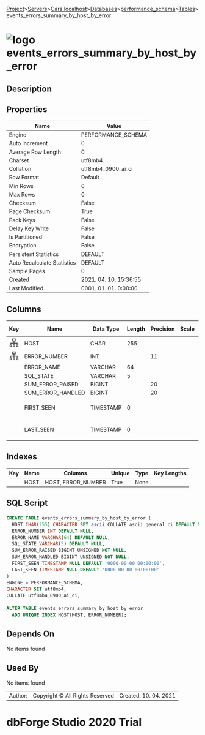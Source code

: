 [Project](../../../../../startpage.md)>[Servers](../../../../Servers.md)>[Cars.localhost](../../../Cars.localhost.md)>[Databases](../../Databases.md)>[performance_schema](../performance_schema.md)>[Tables](Tables.md)>events_errors_summary_by_host_by_error


# ![logo](../../../../../Images/table64.svg) events_errors_summary_by_host_by_error

## <a name="#Description"></a>Description
> 
## <a name="#Properties"></a>Properties
|Name|Value|
|---|---|
|Engine|PERFORMANCE_SCHEMA|
|Auto Increment|0|
|Average Row Length|0|
|Charset|utf8mb4|
|Collation|utf8mb4_0900_ai_ci|
|Row Format|Default|
|Min Rows|0|
|Max Rows|0|
|Checksum|False|
|Page Checksum|True|
|Pack Keys|False|
|Delay Key Write|False|
|Is Partitioned|False|
|Encryption|False|
|Persistent Statistics|DEFAULT|
|Auto Recalculate Statistics|DEFAULT|
|Sample Pages|0|
|Created|2021. 04. 10. 15:36:55|
|Last Modified|0001. 01. 01. 0:00:00|


## <a name="#Columns"></a>Columns
|Key|Name|Data Type|Length|Precision|Scale|Unsigned|Zerofill|Binary|Not Null|Auto Increment|Default|Virtual|Description|
|:---:|---|---|---|---|---|---|---|---|---|---|---|---|---|
|[![Indexes HOST](../../../../../Images/index.svg)](#Indexes)|HOST|CHAR|255|||False|False|False|False|False|NULL|False||
|[![Indexes HOST](../../../../../Images/index.svg)](#Indexes)|ERROR_NUMBER|INT||11||False|False|False|False|False|NULL|False||
||ERROR_NAME|VARCHAR|64|||False|False|False|False|False|NULL|False||
||SQL_STATE|VARCHAR|5|||False|False|False|False|False|NULL|False||
||SUM_ERROR_RAISED|BIGINT||20||True|False|False|True|False||False||
||SUM_ERROR_HANDLED|BIGINT||20||True|False|False|True|False||False||
||FIRST_SEEN|TIMESTAMP|0|||False|False|False|False|False|'0000-00-00 00:00:00'|False||
||LAST_SEEN|TIMESTAMP|0|||False|False|False|False|False|'0000-00-00 00:00:00'|False||

## <a name="#Indexes"></a>Indexes
|Key|Name|Columns|Unique|Type|Key Lengths|
|:---:|---|---|---|---|---|
||HOST|HOST, ERROR_NUMBER|True|None||

## <a name="#SqlScript"></a>SQL Script
```SQL
CREATE TABLE events_errors_summary_by_host_by_error (
  HOST CHAR(255) CHARACTER SET ascii COLLATE ascii_general_ci DEFAULT NULL,
  ERROR_NUMBER INT DEFAULT NULL,
  ERROR_NAME VARCHAR(64) DEFAULT NULL,
  SQL_STATE VARCHAR(5) DEFAULT NULL,
  SUM_ERROR_RAISED BIGINT UNSIGNED NOT NULL,
  SUM_ERROR_HANDLED BIGINT UNSIGNED NOT NULL,
  FIRST_SEEN TIMESTAMP NULL DEFAULT '0000-00-00 00:00:00',
  LAST_SEEN TIMESTAMP NULL DEFAULT '0000-00-00 00:00:00'
)
ENGINE = PERFORMANCE_SCHEMA,
CHARACTER SET utf8mb4,
COLLATE utf8mb4_0900_ai_ci;

ALTER TABLE events_errors_summary_by_host_by_error 
  ADD UNIQUE INDEX HOST(HOST, ERROR_NUMBER);
```

## <a name="#DependsOn"></a>Depends On
No items found

## <a name="#UsedBy"></a>Used By
No items found

||||
|---|---|---|
|Author: |Copyright © All Rights Reserved|Created: 10. 04. 2021|
# dbForge Studio 2020 Trial